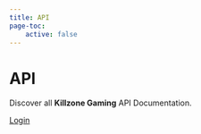 ```yaml
---
title: API
page-toc:
    active: false
---
```


# API
Discover all **Killzone Gaming** API Documentation.

[Login](https://docs.kzg.gg/login)